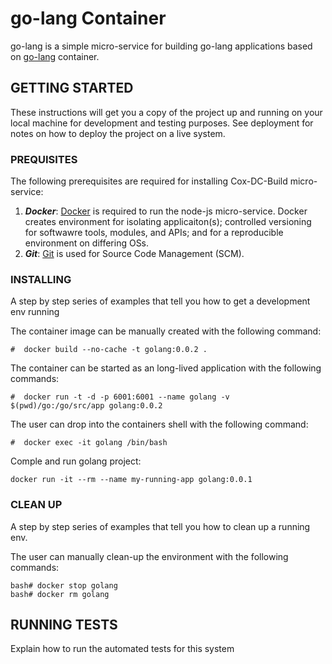 # go-lang Container

go-lang is a simple micro-service for building go-lang applications based on [go-lang](https://hub.docker.com/_/golang) container.

## GETTING STARTED

These instructions will get you a copy of the project up and running on your local machine for development and testing purposes. See deployment for notes on how to deploy the project on a live system.

### PREQUISITES
The following prerequisites are required for installing Cox-DC-Build micro-service:
1.	***Docker***: [Docker](https://docs.docker.com/install/linux/docker-ce/ubuntu/) is required to run the node-js micro-service.  Docker creates environment for isolating applicaiton(s); controlled versioning for softwawre tools, modules, and APIs; and for a reproducible environment on differing OSs.
2.	***Git***: [Git]() is used for Source Code Management (SCM).

### INSTALLING

A step by step series of examples that tell you how to get a development env running

The container image can be manually created with the following command:
```
#  docker build --no-cache -t golang:0.0.2 .
```

The container can be started as an long-lived application with the following commands:
```
#  docker run -t -d -p 6001:6001 --name golang -v $(pwd)/go:/go/src/app golang:0.0.2
```

The user can drop into the containers shell with the following command:
```
#  docker exec -it golang /bin/bash
```

Comple and run golang project:
```
docker run -it --rm --name my-running-app golang:0.0.1
```

### CLEAN UP
A step by step series of examples that tell you how to clean up a running env.

The user can manually clean-up the environment with the following commands:
```
bash# docker stop golang
bash# docker rm golang
```

## RUNNING TESTS

Explain how to run the automated tests for this system